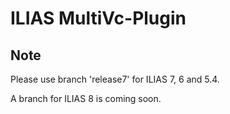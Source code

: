# ILIAS MultiVc-Plugin

## Note
Please use branch 'release7' for ILIAS 7, 6 and 5.4.

A branch for ILIAS 8 is coming soon.
